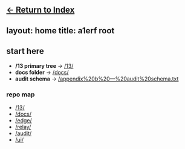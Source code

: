 [← Return to Index](/eriirfos-eng/-ternlang/blob/main/13/wiki/index.md)
---
layout: home
title: a1erf root
---

## start here

- **/13 primary tree** → [/13/](./13/)
- **docs folder** → [/docs/](./docs/)
- **audit schema** → [/appendix%20b%20—%20audit%20schema.txt](./appendix%20b%20—%20audit%20schema.txt)

### repo map
- [/13/](./13/)  
- [/docs/](./docs/)  
- [/edge/](./edge/)  
- [/relay/](./relay/)  
- [/audit/](./audit/)  
- [/ui/](./ui/)

